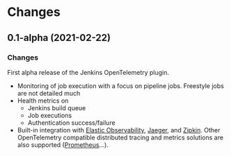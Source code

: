 # Changes

## 0.1-alpha (2021-02-22)

### Changes

First alpha release of the Jenkins OpenTelemetry plugin.

* Monitoring of job execution with a focus on pipeline jobs. Freestyle jobs are not detailed much
* Health metrics on
    * Jenkins build queue
    * Job executions
    * Authentication success/failure
* Built-in integration with [Elastic Observability](https://www.elastic.co/observability), [Jaeger](https://www.jaegertracing.io/), and [Zipkin](https://zipkin.io/).
  Other OpenTelemetry compatible distributed tracing and metrics solutions are also supported ([Prometheus](https://prometheus.io/)...). 